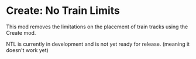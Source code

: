 # Create: No Train Limits

This mod removes the limitations on the placement of train tracks using the Create mod.

NTL is currently in development and is not yet ready for release. (meaning it doesn't work yet)

